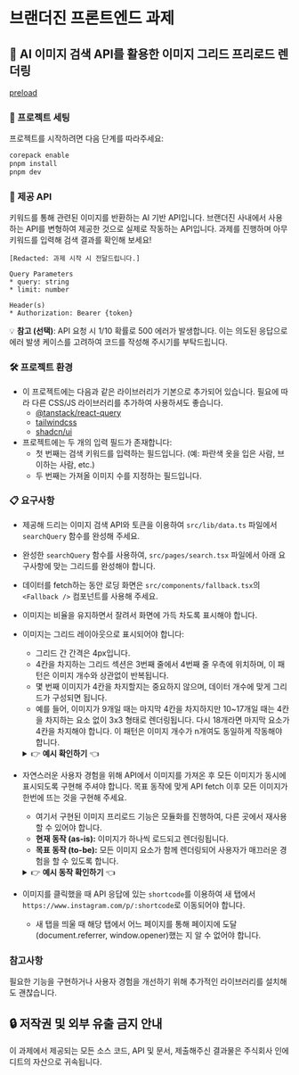 # 브랜더진 프론트엔드 과제

## 🤖 AI 이미지 검색 API를 활용한 이미지 그리드 프리로드 렌더링

[preload](https://github.com/user-attachments/assets/5a0b3527-f3b5-4eb2-8339-cf057d675d32)

### 🚀 프로젝트 세팅

프로젝트를 시작하려면 다음 단계를 따라주세요:

```sh
corepack enable
pnpm install
pnpm dev
```

### 🔗 제공 API

키워드를 통해 관련된 이미지를 반환하는 AI 기반 API입니다. 브랜더진 사내에서 사용하는 API를 변형하여 제공한 것으로 실제로 작동하는 API입니다. 과제를 진행하며 아무 키워드를 입력해 검색 결과를 확인해 보세요!

```
[Redacted: 과제 시작 시 전달드립니다.]

Query Parameters
* query: string
* limit: number

Header(s)
* Authorization: Bearer {token}
```

💡 **참고 (선택)**: API 요청 시 1/10 확률로 500 에러가 발생합니다. 이는 의도된 응답으로 에러 발생 케이스를 고려하여 코드를 작성해 주시기를 부탁드립니다.

### 🛠️ 프로젝트 환경

* 이 프로젝트에는 다음과 같은 라이브러리가 기본으로 추가되어 있습니다. 필요에 따라 다른 CSS/JS 라이브러리를 추가하여 사용하셔도 좋습니다.
  * [@tanstack/react-query](https://www.npmjs.com/package/@tanstack/react-query)
  * [tailwindcss](https://tailwindcss.com/)
  * [shadcn/ui](https://ui.shadcn.com/)
* 프로젝트에는 두 개의 입력 필드가 존재합니다:
   * 첫 번째는 검색 키워드를 입력하는 필드입니다. (예: 파란색 옷을 입은 사람, 브이하는 사람, etc.)
   * 두 번째는 가져올 이미지 수를 지정하는 필드입니다.

### 📋 요구사항

* 제공해 드리는 이미지 검색 API와 토큰을 이용하여 `src/lib/data.ts` 파일에서 `searchQuery` 함수를 완성해 주세요.
* 완성한 `searchQuery` 함수를 사용하여, `src/pages/search.tsx` 파일에서 아래 요구사항에 맞는 그리드를 완성해야 합니다.
* 데이터를 fetch하는 동안 로딩 화면은 `src/components/fallback.tsx`의 `<Fallback />` 컴포넌트를 사용해 주세요.
* 이미지는 비율을 유지하면서 잘려서 화면에 가득 차도록 표시해야 합니다.
* 이미지는 그리드 레이아웃으로 표시되어야 합니다:
   * 그리드 간 간격은 4px입니다.
   * 4칸을 차지하는 그리드 섹션은 3번째 줄에서 4번째 줄 우측에 위치하며, 이 패턴은 이미지 개수와 상관없이 반복됩니다.
   * 몇 번째 이미지가 4칸을 차지할지는 중요하지 않으며, 데이터 개수에 맞게 그리드가 구성되면 됩니다.
   * 예를 들어, 이미지가 9개일 때는 마지막 4칸을 차지하지만 10~17개일 때는 4칸을 차지하는 요소 없이 3x3 형태로 렌더링됩니다. 다시 18개라면 마지막 요소가 4칸을 차지해야 합니다. 이 패턴은 이미지 개수가 n개여도 동일하게 작동해야 합니다.
   <details>
     <summary>👉 <strong>예시 확인하기</strong> 👈</summary>
      <table>
          <tr>
              <td><img src="https://github.com/user-attachments/assets/f20c45b9-67f1-471c-b339-3a262c0fcd6b" alt="_5" style="width: 150px; height: auto;"></td>
              <td><img src="https://github.com/user-attachments/assets/74c7d423-9a79-4474-8d66-beaeec670b79" alt="_8" style="width: 150px; height: auto;"></td>
              <td><img src="https://github.com/user-attachments/assets/4547c40a-1c08-4ceb-9872-b004c0efe4e2" alt="_9" style="width: 150px; height: auto;"></td>
              <td><img src="https://github.com/user-attachments/assets/91ac0c7a-d128-49f7-b4e3-c6633c67ca4d" alt="_17" style="width: 150px; height: auto;"></td>
              <td><img src="https://github.com/user-attachments/assets/5eeb1c3a-bbe5-4d84-aa2c-699164449a3f" alt="_18" style="width: 150px; height: auto;"></td>
              <td><img src="https://github.com/user-attachments/assets/3577abd6-8fe8-4337-9506-d5eb1478f6d7" alt="_20" style="width: 150px; height: auto;"></td>
          </tr>
          <tr>
              <td style="text-align: center;">limit: 5</td>
              <td style="text-align: center;">limit: 8</td>
              <td style="text-align: center;">limit: 9</td>
              <td style="text-align: center;">limit: 17</td>
              <td style="text-align: center;">limit: 18</td>
              <td style="text-align: center;">limit: 20</td>
          </tr>
      </table>
   </details>
* 자연스러운 사용자 경험을 위해 API에서 이미지를 가져온 후 모든 이미지가 동시에 표시되도록 구현해 주셔야 합니다. 목표 동작에 맞게 API fetch 이후 모든 이미지가 한번에 뜨는 것을 구현해 주세요.
  * 여기서 구현된 이미지 프리로드 기능은 모듈화를 진행하여, 다른 곳에서 재사용 할 수 있어야 합니다.
  * **현재 동작 (as-is):** 이미지가 하나씩 로드되고 렌더링됩니다.
  * **목표 동작 (to-be):** 모든 이미지 요소가 함께 렌더링되어 사용자가 매끄러운 경험을 할 수 있도록 합니다.
  <details>
     <summary>👉 <strong>예시 동작 확인하기</strong> 👈</summary>

     <table width=100%>
          <tr>
              <td><video src="https://github.com/user-attachments/assets/dc7e12c6-392f-4753-9f97-f6c9f224fd7d" /></td>
              <td><video src="https://github.com/user-attachments/assets/5a0b3527-f3b5-4eb2-8339-cf057d675d32"></td>
          </tr>
          <tr>
              <td style="text-align: center;">As-is</td>
              <td style="text-align: center;">To-be</td>
          </tr>
      </table>
  </details>

* 이미지를 클릭했을 때 API 응답에 있는 `shortcode`를 이용하여 새 탭에서 `https://www.instagram.com/p/:shortcode`로 이동되어야 합니다.
  * 새 탭을 띄울 때 해당 탭에서 어느 페이지를 통해 페이지에 도달(document.referrer, window.opener)했는 지 알 수 없어야 합니다.

### 참고사항

필요한 기능을 구현하거나 사용자 경험을 개선하기 위해 추가적인 라이브러리를 설치해도 괜찮습니다.

## 🔒 저작권 및 외부 유출 금지 안내

이 과제에서 제공되는 모든 소스 코드, API 및 문서, 제출해주신 결과물은 주식회사 인에디트의 자산으로 귀속됩니다.

